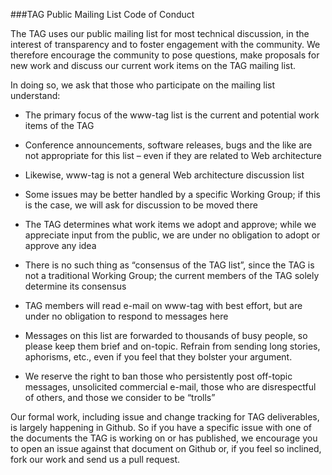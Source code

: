 ###TAG Public Mailing List Code of Conduct

The TAG uses our public mailing list for most technical discussion, in the interest of transparency and to foster engagement with the community. We therefore encourage the community to pose questions, make proposals for new work and discuss our current work items on the TAG mailing list. 

In doing so, we ask that those who participate on the mailing list understand:

* The primary focus of the www-tag list is the current and potential work items of the TAG

* Conference announcements, software releases, bugs and the like are not appropriate for this list – even if they are related to Web architecture

* Likewise, www-tag is not a general Web architecture discussion list

* Some issues may be better handled by a specific Working Group; if this is the case, we will ask for discussion to be moved there

* The TAG determines what work items we adopt and approve; while we appreciate input from the public, we are under no obligation to adopt or approve any idea

* There is no such thing as “consensus of the TAG list”, since the TAG is not a traditional Working Group; the current members of the TAG solely determine its consensus

* TAG members will read e-mail on www-tag with best effort, but are under no obligation to respond to messages here

* Messages on this list are forwarded to thousands of busy people, so please keep them brief and on-topic. Refrain from sending long stories, aphorisms, etc., even if you feel that they bolster your argument.

* We reserve the right to ban those who persistently post off-topic messages, unsolicited commercial e-mail, those who are disrespectful of others, and those we consider to be “trolls” 

Our formal work, including issue and change tracking for TAG deliverables, is largely happening in Github. So if you have a specific issue with one of the documents the TAG is working on or has published, we encourage you to open an issue against that document on Github or, if you feel so inclined, fork our work and send us a pull request.
